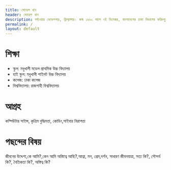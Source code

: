 ```yaml
---
title: সোহেল খান
header: সোহেল খান
description: সফ্টওয়ার ডেভেলপার, ফ্রিল্যান্সার। জন্ম ১৯৯২ সালে ৭ই ডিসেম্বর, বাংলাদেশের ঢাকা বিভাগের ফরিদপুর জেলার মধুখালী উপজেলায়।
permalink: /
layout: default
---
```

# শিক্ষা

- স্কুল: মধুখালী মডেল প্রাথমিক উচ্চ বিদ্যালয়
- হাই স্কুল: মধুখালী পাইলট উচ্চ বিদ্যালয়
- কলেজ: ঢাকা কলেজ
- বিশ্ববিদ্যালয়: রাজশাহী বিশ্ববিদ্যালয়
# আগ্রহ
কম্পিউটার সাইন্স, কৃত্রিম বুদ্ধিমত্তা, কোডিং,সাইবার নিরাপত্তা
# পছন্দের বিষয়
জীবনের উদ্দেশ্য,কে আমি?,কেন আমি অস্তিত্বে আছি?,আত্না, মন, প্রেম,দর্শন, সাধারণ জীবনযাত্রা, সত্য কি?, সৌন্দর্য কি?, নৈতিকতা কি?, অস্তিত্ব কি?




